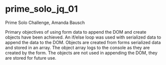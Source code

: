 # prime_solo_jq_01
Prime Solo Challenge, Amanda Bausch

Primary objectives of using form data to append the DOM and
create objects have been achieved.
An if/else loop was used with serialized data to append the data to the DOM.
Objects are created from forms serialized data and stored in an array.
The object array logs to the console as they are created by the form.
The objects are not used in appending the DOM, they are stored for 
future use.


